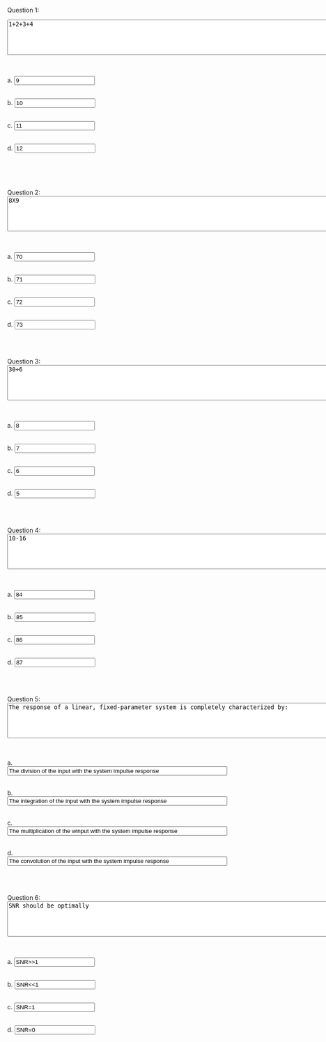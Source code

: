 

Question 1:
<form>
<textarea rows="5" cols="100">1+2+3+4</textarea>
</form>
<br>
<br>
<form>
a.
<input type="text" value="9">
</form> 
<br>
<form>
b.
<input type="text" value="10">
</form> 
<br>
<form>
c.
<input type="text" value="11">
</form> 
<br>
<form>
d.
<input type="text" value="12">
</form>
<br>
<br>
<br>
<br>
Question 2:
<form>
<textarea rows="5" cols="100">8X9</textarea>
</form>
<br>
<br>
<form>
a.
<input type="text" value="70">
</form> 
<br>
<form>
b.
<input type="text" value="71">
</form> 
<br>
<form>
c.
<input type="text" value="72">
</form> 
<br>
<form>
d.
<input type="text" value="73">
</form>
<br>
<br>
<br>
Question 3:
<form>
<textarea rows="5" cols="100">30÷6</textarea>
</form>
<br>
<br>
<form>
a.
<input type="text" value="8">
</form> 
<br>
<form>
b.
<input type="text" value="7">
</form> 
<br>
<form>
c.
<input type="text" value="6">
</form> 
<br>
<form>
d.
<input type="text" value="5">
</form>
<br>
<br>
<br>
Question 4:
<form>
<textarea rows="5" cols="100">10-16</textarea>
</form>
<br>
<br>
<form>
a.
<input type="text" value="84">
</form> 
<br>
<form>
b.
<input type="text" value="85">
</form> 
<br>
<form>
c.
<input type="text" value="86">
</form> 
<br>
<form>
d.
<input type="text" value="87">
</form>
<br>
<br>
<br>
Question 5:
<form>
<textarea rows="5" cols="100">The response of a linear, fixed-parameter system is completely characterized by:</textarea>
</form>
<br>
<br>
<form>
a.
<input type="text" size="60" value="The division of the input with the system impulse response">
</form> 
<br>
<form>
b.
<input type="text" size="60" value="The integration of the input with the system impulse response">
</form> 
<br>
<form>
c.
<input type="text" size="60" value="The multiplication of the winput with the system impulse response">
</form> 
<br>
<form>
d.
<input type="text" size="60" value="The convolution of the input with the system impulse response">
</form>
<br>
<br>
<br>
Question 6:
<form>
<textarea rows="5" cols="100">SNR should be optimally</textarea>
</form>
<br>
<br>
<form>
a.
<input type="text" value="SNR>>1">
</form> 
<br>
<form>
b.
<input type="text" value="SNR<<1">
</form> 
<br>
<form>
c.
<input type="text" value="SNR=1">
</form> 
<br>
<form>
d.
<input type="text" value="SNR=0">
</form>
<br>
